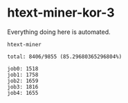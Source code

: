 # htext-miner-kor-3

Everything doing here is automated.

```
htext-miner

total: 8406/9855 (85.29680365296804%)

job0: 1518
job1: 1758
job2: 1659
job3: 1816
job4: 1655
```